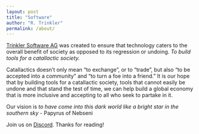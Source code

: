 ```yaml
---
layout: post
title: "Software"
author: "R. Trinkler"
permalink: /about/
---
```


[Trinkler Software AG](https://www.linkedin.com/company/trinkler-software/) was created to ensure that technology caters to the overall benefit of society as opposed to its regression or undoing. _To build tools for a catallactic society._

Catallactics doesn’t only mean “to exchange”, or to “trade”, but also “to be accepted into a community” and “to turn a foe into a friend.” It is our hope that by building tools for a catallactic society, tools that cannot easily be undone and that stand the test of time, we can help build a global economy that is more inclusive and accepting to all who seek to partake in it.

Our vision is _to have come into this dark world like a bright star in the southern sky_ - Papyrus of Nebseni

Join us on [Discord](https://discord.gg/Te7sWv3). Thanks for reading!
